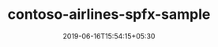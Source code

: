 ---
title: "contoso-airlines-spfx-sample"
date: 2019-06-16T15:54:15+05:30
type: "organisations"
org_name: "Microsoft Graph"
repo_desc: "A sample SPFX WebPart that consumes the MIcrosoft Graph to display user information."
repo_link: https://github.com/microsoftgraph/contoso-airlines-spfx-sample
---